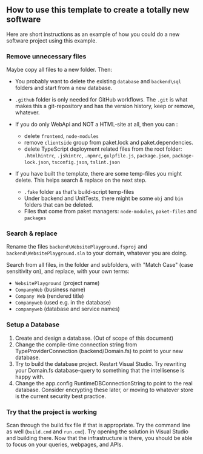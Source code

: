 
## How to use this template to create a totally new software

Here are short instructions as an example of how you could do a new software project using this example.

### Remove unnecessary files

Maybe copy all files to a new folder. Then:

- You probably want to delete the existing `database` and `backend\sql` folders and start from a new database.

- `.github` folder is only needed for GitHub workflows. The `.git` is what makes this a git-repository and has the version history, keep or remove, whatever.

- If you do only WebApi and NOT a HTML-site at all, then you can :
  - delete `frontend`, `node-modules` 
  - remove `clientside` group from paket.lock and paket.dependencies.
  - delete TypeScript deployment related files from the root folder: `.htmlhintrc`, `.jshintrc`, `.npmrc`, `gulpfile.js`, `package.json`, `package-lock.json`, `tsconfig.json`, `tslint.json`

- If you have built the template, there are some temp-files you might delete. This helps search & replace on the next step.
  - `.fake` folder as that's build-script temp-files
  - Under backend and UnitTests, there might be some `obj` and `bin` folders that can be deleted.
  - Files that come from paket managers: `node-modules`, `paket-files` and `packages`

### Search & replace

Rename the files `backend\WebsitePlayground.fsproj` and `backend\WebsitePlayground.sln` to your domain, whatever you are doing.

Search from all files, in the folder and subfolders, with "Match Case" (case sensitivity on), and replace, with your own terms: 
- `WebsitePlayground` (project name)
- `CompanyWeb` (business name)
- `Company Web` (rendered title)
- `Companyweb` (used e.g. in the database)
- `companyweb` (database and service names)

### Setup a Database

1. Create and design a database. (Out of scope of this document)
2. Change the compile-time connection string from TypeProviderConnection (backend/Domain.fs) to point to your new database.
3. Try to build the database project. Restart Visual Studio. Try rewriting your Domain.fs database-query to something that the intellisense is happy with.
4. Change the app.config RuntimeDBConnectionString to point to the real database. Consider encrypting these later, or moving to whatever store is the current security best practice.

### Try that the project is working

Scan through the build.fsx file if that is appropriate.
Try the command line as well (`build.cmd` and `run.cmd`).
Try opening the solution in Visual Studio and building there.
Now that the infrastructure is there, you should be able to focus on your queries, webpages, and APIs.
